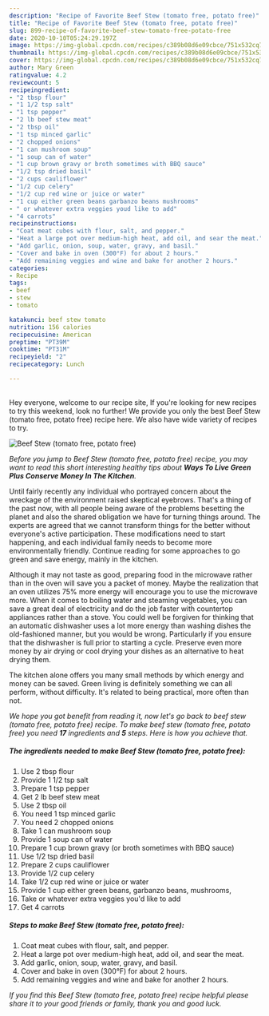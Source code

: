 ```yaml
---
description: "Recipe of Favorite Beef Stew (tomato free, potato free)"
title: "Recipe of Favorite Beef Stew (tomato free, potato free)"
slug: 899-recipe-of-favorite-beef-stew-tomato-free-potato-free
date: 2020-10-10T05:24:29.197Z
image: https://img-global.cpcdn.com/recipes/c389b08d6e09cbce/751x532cq70/beef-stew-tomato-free-potato-free-recipe-main-photo.jpg
thumbnail: https://img-global.cpcdn.com/recipes/c389b08d6e09cbce/751x532cq70/beef-stew-tomato-free-potato-free-recipe-main-photo.jpg
cover: https://img-global.cpcdn.com/recipes/c389b08d6e09cbce/751x532cq70/beef-stew-tomato-free-potato-free-recipe-main-photo.jpg
author: Mary Green
ratingvalue: 4.2
reviewcount: 5
recipeingredient:
- "2 tbsp flour"
- "1 1/2 tsp salt"
- "1 tsp pepper"
- "2 lb beef stew meat"
- "2 tbsp oil"
- "1 tsp minced garlic"
- "2 chopped onions"
- "1 can mushroom soup"
- "1 soup can of water"
- "1 cup brown gravy or broth sometimes with BBQ sauce"
- "1/2 tsp dried basil"
- "2 cups cauliflower"
- "1/2 cup celery"
- "1/2 cup red wine or juice or water"
- "1 cup either green beans garbanzo beans mushrooms"
- " or whatever extra veggies youd like to add"
- "4 carrots"
recipeinstructions:
- "Coat meat cubes with flour, salt, and pepper."
- "Heat a large pot over medium-high heat, add oil, and sear the meat."
- "Add garlic, onion, soup, water, gravy, and basil."
- "Cover and bake in oven (300°F) for about 2 hours."
- "Add remaining veggies and wine and bake for another 2 hours."
categories:
- Recipe
tags:
- beef
- stew
- tomato

katakunci: beef stew tomato 
nutrition: 156 calories
recipecuisine: American
preptime: "PT39M"
cooktime: "PT31M"
recipeyield: "2"
recipecategory: Lunch

---
```

<br>
Hey everyone, welcome to our recipe site, If you're looking for new recipes to try this weekend, look no further! We provide you only the best Beef Stew (tomato free, potato free) recipe here. We also have wide variety of recipes to try.
<br>


![Beef Stew (tomato free, potato free)](https://img-global.cpcdn.com/recipes/c389b08d6e09cbce/751x532cq70/beef-stew-tomato-free-potato-free-recipe-main-photo.jpg)

<i>Before you jump to Beef Stew (tomato free, potato free) recipe, you may want to read this short interesting healthy tips about 
<strong>Ways To Live Green Plus Conserve Money In The Kitchen</strong>.</i>
</br>

Until fairly recently any individual who portrayed concern about the wreckage of the environment raised skeptical eyebrows. That's a thing of the past now, with all people being aware of the problems besetting the planet and also the shared obligation we have for turning things around. The experts are agreed that we cannot transform things for the better without everyone's active participation. These modifications need to start happening, and each individual family needs to become more environmentally friendly. Continue reading for some approaches to go green and save energy, mainly in the kitchen.

Although it may not taste as good, preparing food in the microwave rather than in the oven will save you a packet of money. Maybe the realization that an oven utilizes 75% more energy will encourage you to use the microwave more. When it comes to boiling water and steaming vegetables, you can save a great deal of electricity and do the job faster with countertop appliances rather than a stove. You could well be forgiven for thinking that an automatic dishwasher uses a lot more energy than washing dishes the old-fashioned manner, but you would be wrong. Particularly if you ensure that the dishwasher is full prior to starting a cycle. Preserve even more money by air drying or cool drying your dishes as an alternative to heat drying them.

The kitchen alone offers you many small methods by which energy and money can be saved. Green living is definitely something we can all perform, without difficulty. It's related to being practical, more often than not.


<i>We hope you got benefit from reading it, now let's go back to beef stew (tomato free, potato free) recipe. To make beef stew (tomato free, potato free) you need <strong>17</strong> ingredients and <strong>5</strong> steps. Here is how you achieve that.
</i>

##### The ingredients needed to make Beef Stew (tomato free, potato free):

1. Use 2 tbsp flour
1. Provide 1 1/2 tsp salt
1. Prepare 1 tsp pepper
1. Get 2 lb beef stew meat
1. Use 2 tbsp oil
1. You need 1 tsp minced garlic
1. You need 2 chopped onions
1. Take 1 can mushroom soup
1. Provide 1 soup can of water
1. Prepare 1 cup brown gravy (or broth sometimes with BBQ sauce)
1. Use 1/2 tsp dried basil
1. Prepare 2 cups cauliflower
1. Provide 1/2 cup celery
1. Take 1/2 cup red wine or juice or water
1. Provide 1 cup either green beans, garbanzo beans, mushrooms,
1. Take  or whatever extra veggies you&#39;d like to add
1. Get 4 carrots


##### Steps to make Beef Stew (tomato free, potato free):

1. Coat meat cubes with flour, salt, and pepper.
1. Heat a large pot over medium-high heat, add oil, and sear the meat.
1. Add garlic, onion, soup, water, gravy, and basil.
1. Cover and bake in oven (300°F) for about 2 hours.
1. Add remaining veggies and wine and bake for another 2 hours.


<i>If you find this Beef Stew (tomato free, potato free) recipe helpful please share it to your good friends or family, thank you and good luck.</i>
